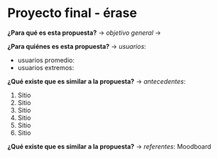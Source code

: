 # Proyecto final - érase

**¿Para qué es esta propuesta?** → *objetivo general* →  

**¿Para quiénes es esta propuesta?** → *usuarios*:
- usuarios promedio:
- usuarios extremos:

**¿Qué existe que es similar a la propuesta?** → *antecedentes*: 
1. Sitio 
2. Sitio
3. Sitio
4. Sitio
5. Sitio
6. Sitio

**¿Qué existe que es similar a la propuesta?** → *referentes*: Moodboard
